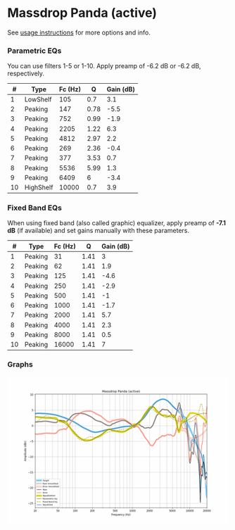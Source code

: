 # Massdrop Panda (active)
See [usage instructions](https://github.com/jaakkopasanen/AutoEq#usage) for more options and info.

### Parametric EQs
You can use filters 1-5 or 1-10. Apply preamp of -6.2 dB or -6.2 dB, respectively.

|   # | Type      |   Fc (Hz) |    Q |   Gain (dB) |
|-----|-----------|-----------|------|-------------|
|   1 | LowShelf  |       105 | 0.7  |         3.1 |
|   2 | Peaking   |       147 | 0.78 |        -5.5 |
|   3 | Peaking   |       752 | 0.99 |        -1.9 |
|   4 | Peaking   |      2205 | 1.22 |         6.3 |
|   5 | Peaking   |      4812 | 2.97 |         2.2 |
|   6 | Peaking   |       269 | 2.36 |        -0.4 |
|   7 | Peaking   |       377 | 3.53 |         0.7 |
|   8 | Peaking   |      5536 | 5.99 |         1.3 |
|   9 | Peaking   |      6409 | 6    |        -3.4 |
|  10 | HighShelf |     10000 | 0.7  |         3.9 |

### Fixed Band EQs
When using fixed band (also called graphic) equalizer, apply preamp of **-7.1 dB** (if available) and set gains manually with these parameters.

|   # | Type    |   Fc (Hz) |    Q |   Gain (dB) |
|-----|---------|-----------|------|-------------|
|   1 | Peaking |        31 | 1.41 |         3   |
|   2 | Peaking |        62 | 1.41 |         1.9 |
|   3 | Peaking |       125 | 1.41 |        -4.6 |
|   4 | Peaking |       250 | 1.41 |        -2.9 |
|   5 | Peaking |       500 | 1.41 |        -1   |
|   6 | Peaking |      1000 | 1.41 |        -1.7 |
|   7 | Peaking |      2000 | 1.41 |         5.7 |
|   8 | Peaking |      4000 | 1.41 |         2.3 |
|   9 | Peaking |      8000 | 1.41 |         0.5 |
|  10 | Peaking |     16000 | 1.41 |         7   |

### Graphs
![](./Massdrop%20Panda%20(active).png)
